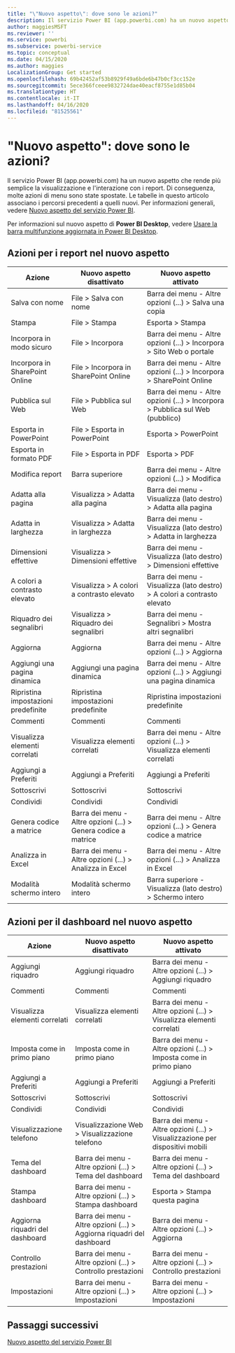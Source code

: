 ```yaml
---
title: "\"Nuovo aspetto\": dove sono le azioni?"
description: Il servizio Power BI (app.powerbi.com) ha un nuovo aspetto e molte azioni sono state spostate. Questo articolo presenta alcune tabelle che associano i percorsi precedenti a quelli nuovi.
author: maggiesMSFT
ms.reviewer: ''
ms.service: powerbi
ms.subservice: powerbi-service
ms.topic: conceptual
ms.date: 04/15/2020
ms.author: maggies
LocalizationGroup: Get started
ms.openlocfilehash: 69b42452af53b8929f49a6bde6b47b0cf3cc152e
ms.sourcegitcommit: 5ece366fceee9832724dae40eacf8755e1d85b04
ms.translationtype: HT
ms.contentlocale: it-IT
ms.lasthandoff: 04/16/2020
ms.locfileid: "81525561"
---
```

# <a name="the-new-look-where-did-the-actions-go"></a>"Nuovo aspetto": dove sono le azioni?

Il servizio Power BI (app.powerbi.com) ha un nuovo aspetto che rende più semplice la visualizzazione e l'interazione con i report. Di conseguenza, molte azioni di menu sono state spostate. Le tabelle in questo articolo associano i percorsi precedenti a quelli nuovi. Per informazioni generali, vedere [Nuovo aspetto del servizio Power BI](service-new-look.md).

Per informazioni sul nuovo aspetto di **Power BI Desktop**, vedere [Usare la barra multifunzione aggiornata in Power BI Desktop](desktop-ribbon.md).

## <a name="report-actions-in-the-new-look"></a>Azioni per i report nel nuovo aspetto

|Azione  |Nuovo aspetto disattivato  |Nuovo aspetto attivato  |
|---------|---------|---------|
| Salva con nome | File > Salva con nome  | Barra dei menu - Altre opzioni (...) > Salva una copia |
| Stampa | File > Stampa | Esporta > Stampa |
| Incorpora in modo sicuro | File > Incorpora | Barra dei menu - Altre opzioni (...) > Incorpora > Sito Web o portale |
| Incorpora in SharePoint Online | File > Incorpora in SharePoint Online | Barra dei menu - Altre opzioni (...) > Incorpora > SharePoint Online |
| Pubblica sul Web | File > Pubblica sul Web | Barra dei menu - Altre opzioni (...) > Incorpora > Pubblica sul Web (pubblico) |
| Esporta in PowerPoint | File > Esporta in PowerPoint | Esporta > PowerPoint |
| Esporta in formato PDF | File > Esporta in PDF | Esporta > PDF |
|Modifica report  | Barra superiore   | Barra dei menu - Altre opzioni (...) > Modifica |
| Adatta alla pagina | Visualizza > Adatta alla pagina | Barra dei menu - Visualizza (lato destro) > Adatta alla pagina |
| Adatta in larghezza | Visualizza > Adatta in larghezza | Barra dei menu - Visualizza (lato destro) > Adatta in larghezza |
| Dimensioni effettive | Visualizza > Dimensioni effettive | Barra dei menu - Visualizza (lato destro) > Dimensioni effettive |
| A colori a contrasto elevato | Visualizza > A colori a contrasto elevato | Barra dei menu - Visualizza (lato destro) > A colori a contrasto elevato |
| Riquadro dei segnalibri | Visualizza > Riquadro dei segnalibri |  Barra dei menu - Segnalibri > Mostra altri segnalibri |
| Aggiorna | Aggiorna | Barra dei menu - Altre opzioni (...) > Aggiorna |
| Aggiungi una pagina dinamica | Aggiungi una pagina dinamica | Barra dei menu - Altre opzioni (...) > Aggiungi una pagina dinamica |
| Ripristina impostazioni predefinite | Ripristina impostazioni predefinite | Ripristina impostazioni predefinite |
| Commenti | Commenti | Commenti |
| Visualizza elementi correlati | Visualizza elementi correlati | Barra dei menu - Altre opzioni (...) > Visualizza elementi correlati |
| Aggiungi a Preferiti | Aggiungi a Preferiti | Aggiungi a Preferiti |
| Sottoscrivi | Sottoscrivi |Sottoscrivi |
| Condividi | Condividi | Condividi |
| Genera codice a matrice | Barra dei menu - Altre opzioni (...) > Genera codice a matrice | Barra dei menu - Altre opzioni (...) > Genera codice a matrice |
| Analizza in Excel | Barra dei menu - Altre opzioni (...) > Analizza in Excel | Barra dei menu - Altre opzioni (...) > Analizza in Excel |
| Modalità schermo intero | Modalità schermo intero | Barra superiore - Visualizza (lato destro) > Schermo intero |

## <a name="dashboard-actions-in-the-new-look"></a>Azioni per il dashboard nel nuovo aspetto

|Azione  |Nuovo aspetto disattivato  |Nuovo aspetto attivato  |
|---------|---------|---------|
| Aggiungi riquadro | Aggiungi riquadro | Barra dei menu - Altre opzioni (...) > Aggiungi riquadro |
| Commenti | Commenti | Commenti |
| Visualizza elementi correlati | Visualizza elementi correlati | Barra dei menu - Altre opzioni (...) > Visualizza elementi correlati |
| Imposta come in primo piano | Imposta come in primo piano| Barra dei menu - Altre opzioni (...) > Imposta come in primo piano|
| Aggiungi a Preferiti | Aggiungi a Preferiti | Aggiungi a Preferiti |
| Sottoscrivi | Sottoscrivi |Sottoscrivi |
| Condividi | Condividi | Condividi |
| Visualizzazione telefono | Visualizzazione Web > Visualizzazione telefono | Barra dei menu - Altre opzioni (...) > Visualizzazione per dispositivi mobili |
| Tema del dashboard | Barra dei menu - Altre opzioni (...) > Tema del dashboard | Barra dei menu - Altre opzioni (...) > Tema del dashboard |
| Stampa dashboard | Barra dei menu - Altre opzioni (...) > Stampa dashboard | Esporta > Stampa questa pagina |
| Aggiorna riquadri del dashboard | Barra dei menu - Altre opzioni (...) > Aggiorna riquadri del dashboard | Barra dei menu - Altre opzioni (...) > Aggiorna |
| Controllo prestazioni | Barra dei menu - Altre opzioni (...) > Controllo prestazioni | Barra dei menu - Altre opzioni (...) > Controllo prestazioni |
| Impostazioni | Barra dei menu - Altre opzioni (...) > Impostazioni | Barra dei menu - Altre opzioni (...) > Impostazioni |

## <a name="next-steps"></a>Passaggi successivi

[Nuovo aspetto del servizio Power BI](service-new-look.md)
